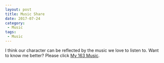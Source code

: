 ```yaml
---
layout: post
title: Music Share
date: 2017-07-24
category:
 - Music
tags:
 - Music
---
```

I think our character can be reflected by the music we love to listen to.
Want to know me better? Please click [My 163 Music](http://music.163.com/#/m/playlist?id=87740373&userid=79147313).
